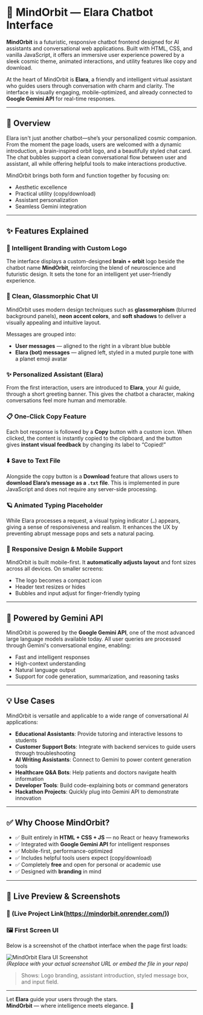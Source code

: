# 🧠 MindOrbit — Elara Chatbot Interface

**MindOrbit** is a futuristic, responsive chatbot frontend designed for AI assistants and conversational web applications. Built with HTML, CSS, and vanilla JavaScript, it offers an immersive user experience powered by a sleek cosmic theme, animated interactions, and utility features like copy and download.

At the heart of MindOrbit is **Elara**, a friendly and intelligent virtual assistant who guides users through conversation with charm and clarity. The interface is visually engaging, mobile-optimized, and already connected to **Google Gemini API** for real-time responses.

---

## 🌟 Overview

Elara isn't just another chatbot—she’s your personalized cosmic companion. From the moment the page loads, users are welcomed with a dynamic introduction, a brain-inspired orbit logo, and a beautifully styled chat card. The chat bubbles support a clean conversational flow between user and assistant, all while offering helpful tools to make interactions productive.

MindOrbit brings both form and function together by focusing on:

- Aesthetic excellence  
- Practical utility (copy/download)  
- Assistant personalization  
- Seamless Gemini integration

---

## ✨ Features Explained

### 🧠 Intelligent Branding with Custom Logo
The interface displays a custom-designed **brain + orbit** logo beside the chatbot name **MindOrbit**, reinforcing the blend of neuroscience and futuristic design. It sets the tone for an intelligent yet user-friendly experience.

### 💬 Clean, Glassmorphic Chat UI
MindOrbit uses modern design techniques such as **glassmorphism** (blurred background panels), **neon accent colors**, and **soft shadows** to deliver a visually appealing and intuitive layout.

Messages are grouped into:
- **User messages** — aligned to the right in a vibrant blue bubble  
- **Elara (bot) messages** — aligned left, styled in a muted purple tone with a planet emoji avatar

### ✨ Personalized Assistant (Elara)
From the first interaction, users are introduced to **Elara**, your AI guide, through a short greeting banner. This gives the chatbot a character, making conversations feel more human and memorable.

### 📋 One-Click Copy Feature
Each bot response is followed by a **Copy** button with a custom icon. When clicked, the content is instantly copied to the clipboard, and the button gives **instant visual feedback** by changing its label to “Copied!”

### ⬇️ Save to Text File
Alongside the copy button is a **Download** feature that allows users to **download Elara’s message as a `.txt` file**. This is implemented in pure JavaScript and does not require any server-side processing.

### 🪐 Animated Typing Placeholder
While Elara processes a request, a visual typing indicator (`…`) appears, giving a sense of responsiveness and realism. It enhances the UX by preventing abrupt message pops and sets a natural pacing.

### 🧠 Responsive Design & Mobile Support
MindOrbit is built mobile-first. It **automatically adjusts layout** and font sizes across all devices. On smaller screens:
- The logo becomes a compact icon  
- Header text resizes or hides  
- Bubbles and input adjust for finger-friendly typing

---

## 🔗 Powered by Gemini API

MindOrbit is powered by the **Google Gemini API**, one of the most advanced large language models available today. All user queries are processed through Gemini's conversational engine, enabling:

- Fast and intelligent responses  
- High-context understanding  
- Natural language output  
- Support for code generation, summarization, and reasoning tasks

---

## 💡 Use Cases

MindOrbit is versatile and applicable to a wide range of conversational AI applications:

- **Educational Assistants**: Provide tutoring and interactive lessons to students  
- **Customer Support Bots**: Integrate with backend services to guide users through troubleshooting  
- **AI Writing Assistants**: Connect to Gemini to power content generation tools  
- **Healthcare Q&A Bots**: Help patients and doctors navigate health information  
- **Developer Tools**: Build code-explaining bots or command generators  
- **Hackathon Projects**: Quickly plug into Gemini API to demonstrate innovation

---

## ✅ Why Choose MindOrbit?

- ✅ Built entirely in **HTML + CSS + JS** — no React or heavy frameworks  
- ✅ Integrated with **Google Gemini API** for intelligent responses  
- ✅ Mobile-first, performance-optimized  
- ✅ Includes helpful tools users expect (copy/download)  
- ✅ Completely **free** and open for personal or academic use  
- ✅ Designed with **branding** in mind

---

## 📸 Live Preview & Screenshots

### 🔗 (Live Project Link(https://mindorbit.onrender.com/))  

### 🖼 First Screen UI  
Below is a screenshot of the chatbot interface when the page first loads:

![MindOrbit Elara UI Screenshot](https://your-image-host.com/mindorbit-screenshot.png)  
*(Replace with your actual screenshot URL or embed the file in your repo)*

> Shows: Logo branding, assistant introduction, styled message box, and input field.

---

Let **Elara** guide your users through the stars.  
**MindOrbit** — where intelligence meets elegance. 🌠
